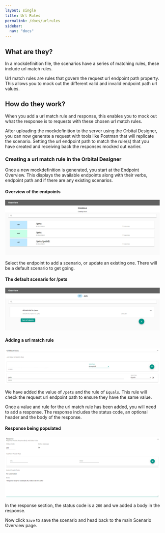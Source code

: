 ```yaml
---
layout: single
title: Url Rules
permalink: /docs/urlrules
sidebar:
  nav: "docs"
---
```


## What are they?

In a mockdefinition file, the scenarios have a series of matching rules, these include url match rules.

Url match rules are rules that govern the request url endpoint path property. This allows you to mock out the different
valid and invalid endpoint path url values.

## How do they work?

When you add a url match rule and response, this enables you to mock out what the response is to requests with 
these chosen url match rules.

After uploading the mockdefinition to the server using the Orbital Designer, you can now generate a request with 
tools like Postman that will replicate the scenario. Setting the url endpoint path to match the rule(s) that you 
have created and receiving back the responses mocked out earlier.

### Creating a url match rule in the Orbital Designer

Once a new mockdefinition is generated, you start at the Endpoint Overview. This displays the available endpoints 
along with their verbs, endpoint path and if there are any existing scenarios.

#### Overview of the endpoints

![Endpoint Overview](/Orbital-Docs/assets/images/orbital-ui/endpointoverview.png)

Select the endpoint to add a scenario, or update an existing one. There will be a default scenario to get going.

#### The default scenario for /pets

![Scenario Overview](/Orbital-Docs/assets/images/orbital-ui/scenariooverview.png)

#### Adding a url match rule

![URL Request Match - Request](/Orbital-Docs/assets/images/request-match-rules/addingurlmatchrule.png)

We have added the value of ```/pets``` and the rule of ```Equals```. This
rule will check the request url endpoint path to ensure they have the same value.

Once a value and rule for the url match rule has been added, you will need to add a response. The response
includes the status code, an optional header and the body of the response. 

#### Response being populated

![URL Request Match - Response](/Orbital-Docs/assets/images/request-match-rules/addingurlmatchruleresponse.png)

In the response section, the status code is a ```200``` and we added a body in the response.

Now click ```Save``` to save the scenario and head back to the main Scenario Overview page.
